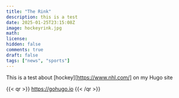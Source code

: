 ```yaml
---
title: "The Rink"
description: this is a test 
date: 2025-01-25T23:15:08Z
image: hockeyrink.jpg
math: 
license: 
hidden: false
comments: true
draft: false
tags: ["news", "sports"]
---
```


This is a test about [hockey][https://www.nhl.com/] on my Hugo site 

{{< qr >}}
https://gohugo.io
{{< /qr >}}